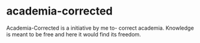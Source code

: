# academia-corrected
Academia-Corrected is a initiative by me to- correct academia. Knowledge is meant to be free and here it would find its freedom.
